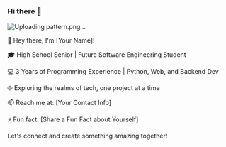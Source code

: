 ### Hi there 👋

![Uploading pattern.png…]('img.png')

👋 Hey there, I'm [Your Name]!

🎓 High School Senior | Future Software Engineering Student

💻 3 Years of Programming Experience | Python, Web, and Backend Dev

🌐 Exploring the realms of tech, one project at a time

📫 Reach me at: [Your Contact Info]

⚡ Fun fact: [Share a Fun Fact about Yourself]

Let's connect and create something amazing together!
